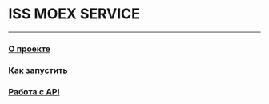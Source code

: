 # ISS MOEX SERVICE

---

###  [О проекте](/docs/about.md)


###  [Как запустить](/docs/run.md)


###  [Работа с API](/docs/api.md)

